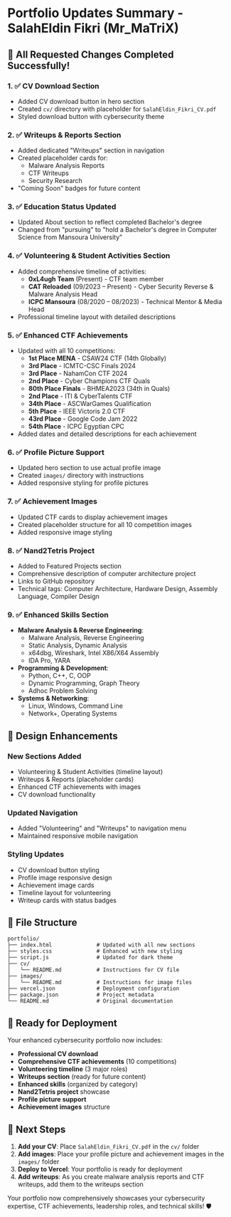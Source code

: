 # Portfolio Updates Summary - SalahEldin Fikri (Mr_MaTriX)

## 🎉 **All Requested Changes Completed Successfully!**

### **1. ✅ CV Download Section**
- Added CV download button in hero section
- Created `cv/` directory with placeholder for `SalahEldin_Fikri_CV.pdf`
- Styled download button with cybersecurity theme

### **2. ✅ Writeups & Reports Section**
- Added dedicated "Writeups" section in navigation
- Created placeholder cards for:
  - Malware Analysis Reports
  - CTF Writeups  
  - Security Research
- "Coming Soon" badges for future content

### **3. ✅ Education Status Updated**
- Updated About section to reflect completed Bachelor's degree
- Changed from "pursuing" to "hold a Bachelor's degree in Computer Science from Mansoura University"

### **4. ✅ Volunteering & Student Activities Section**
- Added comprehensive timeline of activities:
  - **0xL4ugh Team** (Present) - CTF team member
  - **CAT Reloaded** (09/2023 – Present) - Cyber Security Reverse & Malware Analysis Head
  - **ICPC Mansoura** (08/2020 – 08/2023) - Technical Mentor & Media Head
- Professional timeline layout with detailed descriptions

### **5. ✅ Enhanced CTF Achievements**
- Updated with all 10 competitions:
  - **1st Place MENA** - CSAW24 CTF (14th Globally)
  - **3rd Place** - ICMTC-CSC Finals 2024
  - **3rd Place** - NahamCon CTF 2024
  - **2nd Place** - Cyber Champions CTF Quals
  - **80th Place Finals** - BHMEA2023 (34th in Quals)
  - **2nd Place** - ITI & CyberTalents CTF
  - **34th Place** - ASCWarGames Qualification
  - **5th Place** - IEEE Victoris 2.0 CTF
  - **43rd Place** - Google Code Jam 2022
  - **54th Place** - ICPC Egyptian CPC
- Added dates and detailed descriptions for each achievement

### **6. ✅ Profile Picture Support**
- Updated hero section to use actual profile image
- Created `images/` directory with instructions
- Added responsive styling for profile pictures

### **7. ✅ Achievement Images**
- Updated CTF cards to display achievement images
- Created placeholder structure for all 10 competition images
- Added responsive image styling

### **8. ✅ Nand2Tetris Project**
- Added to Featured Projects section
- Comprehensive description of computer architecture project
- Links to GitHub repository
- Technical tags: Computer Architecture, Hardware Design, Assembly Language, Compiler Design

### **9. ✅ Enhanced Skills Section**
- **Malware Analysis & Reverse Engineering**:
  - Malware Analysis, Reverse Engineering
  - Static Analysis, Dynamic Analysis
  - x64dbg, Wireshark, Intel X86/X64 Assembly
  - IDA Pro, YARA
- **Programming & Development**:
  - Python, C++, C, OOP
  - Dynamic Programming, Graph Theory
  - Adhoc Problem Solving
- **Systems & Networking**:
  - Linux, Windows, Command Line
  - Network+, Operating Systems

## 🎨 **Design Enhancements**

### **New Sections Added**
- Volunteering & Student Activities (timeline layout)
- Writeups & Reports (placeholder cards)
- Enhanced CTF achievements with images
- CV download functionality

### **Updated Navigation**
- Added "Volunteering" and "Writeups" to navigation menu
- Maintained responsive mobile navigation

### **Styling Updates**
- CV download button styling
- Profile image responsive design
- Achievement image cards
- Timeline layout for volunteering
- Writeup cards with status badges

## 📁 **File Structure**
```
portfolio/
├── index.html              # Updated with all new sections
├── styles.css              # Enhanced with new styling
├── script.js               # Updated for dark theme
├── cv/
│   └── README.md           # Instructions for CV file
├── images/
│   └── README.md           # Instructions for image files
├── vercel.json             # Deployment configuration
├── package.json            # Project metadata
└── README.md               # Original documentation
```

## 🚀 **Ready for Deployment**

Your enhanced cybersecurity portfolio now includes:
- **Professional CV download**
- **Comprehensive CTF achievements** (10 competitions)
- **Volunteering timeline** (3 major roles)
- **Writeups section** (ready for future content)
- **Enhanced skills** (organized by category)
- **Nand2Tetris project** showcase
- **Profile picture support**
- **Achievement images** structure

## 📝 **Next Steps**

1. **Add your CV**: Place `SalahEldin_Fikri_CV.pdf` in the `cv/` folder
2. **Add images**: Place your profile picture and achievement images in the `images/` folder
3. **Deploy to Vercel**: Your portfolio is ready for deployment
4. **Add writeups**: As you create malware analysis reports and CTF writeups, add them to the writeups section

Your portfolio now comprehensively showcases your cybersecurity expertise, CTF achievements, leadership roles, and technical skills! 🛡️
